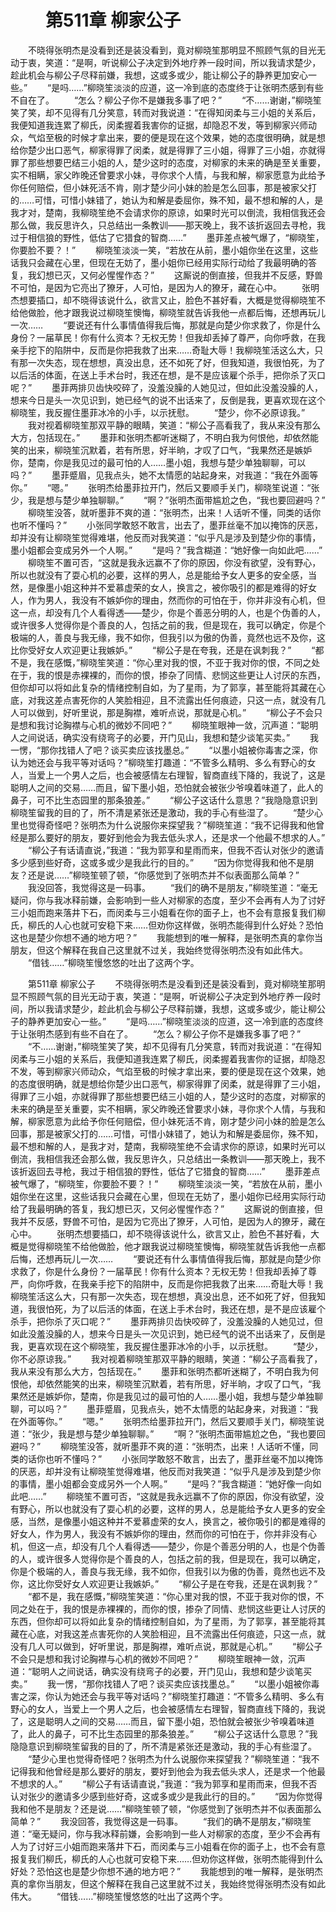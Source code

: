 # 　　第511章 柳家公子
　　不晓得张明杰是没看到还是装没看到，竟对柳晓笙那明显不照顾气氛的目光无动于衷，笑道：“是啊，听说柳公子决定到外地疗养一段时间，所以我请求楚少，趁此机会与柳公子尽释前嫌，我想，这或多或少，能让柳公子的静养更加安心一些。”
　　“是吗……”柳晓笙淡淡的应道，这一冷到底的态度终于让张明杰感到有些不自在了。
　　“怎么？柳公子你不是嫌我多事了吧？”
　　“不……谢谢，”柳晓笙笑了笑，却不见得有几分笑意，转而对我说道：“在得知闵柔与三小姐的关系后，我便知道我连累了柳氏，闵柔握着我害你的证据，却隐忍不发，等到柳家兴师动众，气焰至极的时候才拿出来，要的便是现在这个效果，她的态度很明确，就是想给你楚少出口恶气，柳家得罪了闵柔，就是得罪了三小姐，得罪了三小姐，亦就得罪了那些想要巴结三小姐的人，楚少这时的态度，对柳家的未来的确是至关重要，实不相瞒，家父昨晚还曾要求小妹，寻你求个人情，与我和解，柳家愿意为此给予你任何赔偿，但小妹死活不肯，刚才楚少问小妹的脸是怎么回事，那是被家父打的……可惜，可惜小妹错了，她认为和解是委屈你，殊不知，最不想和解的人，是我才对，楚南，我柳晓笙绝不会请求你的原谅，如果时光可以倒流，我相信我还会那么做，我反思许久，只总结出一条教训——那天晚上，我不该折返回去寻枪，我过于相信狼的野性，低估了它猎食的智商……”
　　墨菲差点被气爆了，“柳晓笙，你要脸不要？！”
　　柳晓笙淡淡一笑，“若放在从前，墨小姐你坐在这里，这些话我只会藏在心里，但现在无妨了，墨小姐你已经用实际行动给了我最明确的答复，我幻想已灭，又何必惺惺作态？”
　　这厮说的倒直接，但我并不反感，野兽不可怕，是因为它亮出了獠牙，人可怕，是因为人的獠牙，藏在心中。
　　张明杰想要插口，却不晓得该说什么，欲言又止，脸色不甚好看，大概是觉得柳晓笙不给他做脸，他才跟我说过柳晓笙懊悔，柳晓笙就告诉我他一点都后悔，还想再玩儿一次……
　　“要说还有什么事情值得我后悔，那就是向楚少你求救了，你是什么身份？一届草民！你有什么资本？无权无势！但我却丢掉了尊严，向你呼救，在我亲手挖下的陷阱中，反而是你把我救了出来……奇耻大辱！我柳晓笙活这么大，只有那一次失态，现在想想，真没出息，还不如死了好，但我知道，我很怕死，为了以后活的体面，在送上手术台时，我还在想，是不是应该雇个杀手，把你杀了灭口呢？”
　　墨菲两排贝齿快咬碎了，没羞没臊的人她见过，但如此没羞没臊的人，想来今日是头一次见识到，她已经气的说不出话来了，反倒是我，更喜欢现在这个柳晓笙，我反握住墨菲冰冷的小手，以示抚慰。
　　“楚少，你不必原谅我。”
　　我对视着柳晓笙那双平静的眼睛，笑道：“柳公子高看我了，我从来没有那么大方，包括现在。”
　　墨菲和张明杰都听迷糊了，不明白我为何恨他，却依然能笑的出来，柳晓笙沉默着，若有所思，好半晌，才叹了口气，“我果然还是嫉妒你，楚南，你是我见过的最可怕的人……墨小姐，我想与楚少单独聊聊，可以吗？”
　　墨菲蹙眉，见我点头，她不太情愿的站起身来，对我道：“我在外面等你。”
　　“嗯。”
　　张明杰给墨菲拉开门，然后又要顺手关门，柳晓笙说道：“张少，我是想与楚少单独聊聊。”
　　“啊？”张明杰面带尴尬之色，“我也要回避吗？”
　　柳晓笙没答，就听墨菲不爽的道：“张明杰，出来！人话听不懂，同类的话你也听不懂吗？”
　　小张同学敢怒不敢言，出去了，墨菲丝毫不加以掩饰的厌恶，却并没有让柳晓笙觉得难堪，他反而对我笑道：“似乎凡是涉及到楚少你的事情，墨小姐都会变成另外一个人啊。”
　　“是吗？”我含糊道：“她好像一向如此吧……”
　　柳晓笙不置可否，“这就是我永远赢不了你的原因，你没有欲望，没有野心，所以也就没有了耍心机的必要，这样的男人，总是能给予女人更多的安全感，当然，是像墨小姐这种并不爱慕虚荣的女人，换言之，被你吸引的都是难得的好女人，作为男人，我没有不嫉妒你的理由，然而你的可怕在于，你并非没有心机，但这一点，却没有几个人看得透——楚少，你是个善恶分明的人，也是个伪善的人，或许很多人觉得你是个善良的人，包括之前的我，但是现在，我可以确定，你是个极端的人，善良与我无缘，我不如你，但我引以为傲的伪善，竟然也远不及你，这比你受好女人欢迎更让我嫉妒。”
　　“柳公子是在夸我，还是在讽刺我？”
　　“都不是，我在感慨，”柳晓笙笑道：“你心里对我的恨，不亚于我对你的恨，不同之处在于，我的恨是赤裸裸的，而你的恨，掺杂了同情、悲悯这些更让人讨厌的东西，但你却可以将如此复杂的情绪控制自如，为了星雨，为了郭享，甚至能将其藏在心底，对我这差点害死你的人笑脸相迎，且不流露出任何痕迹，只这一点，就没有几人可以做到，好听里说，那是胸襟，难听点说，那就是心机。”
　　“柳公子不会只是想和我讨论胸襟与心机的微妙不同吧？”
　　柳晓笙眼神一敛，沉声道：“聪明人之间说话，确实没有绕弯子的必要，开门见山，我想和楚少谈笔买卖。”
　　我一愣，“那你找错人了吧？谈买卖应该找墨总。”
　　“以墨小姐被你毒害之深，你认为她还会与我平等对话吗？”柳晓笙打趣道：“不管多么精明、多么有野心的女人，当爱上一个男人之后，也会被感情左右理智，智商直线下降的，我说了，这是聪明人之间的交易……而且，留下墨小姐，恐怕就会被张少爷嗅着味道了，此人的鼻子，可不比生态园里的那条狼差。”
　　“柳公子这话什么意思？”我隐隐意识到柳晓笙留我的目的了，所不清是紧张还是激动，我的手心有些湿了。
　　“楚少心里也觉得奇怪吧？张明杰为什么说服你来探望我？”柳晓笙道：“我不记得我和他曾经是那么要好的朋友，要好到他会为我去低头求人，还是求一个他最不想求的人。”
　　“柳公子有话请直说，”我道：“我为郭享和星雨而来，但我不否认对张少的邀请多少感到些好奇，这或多或少是我此行的目的。”
　　“因为你觉得我和他不是朋友？还是说……”柳晓笙顿了顿，“你感觉到了张明杰并不似表面那么简单？”
　　我没回答，我觉得这是一码事。
　　“我们的确不是朋友，”柳晓笙道：“毫无疑问，你与我冰释前嫌，会影响到一些人对柳家的态度，至少不会再有人为了讨好三小姐而跑来落井下石，而闵柔与三小姐看在你的面子上，也不会有意报复我们柳氏，柳氏的人心也就可安稳下来……但劝你这样做，张明杰能得到什么好处？恐怕这也是楚少你想不通的地方吧？”
　　我能想到的唯一解释，是张明杰真的拿你当朋友，但这个解释在我自己这里就不过关，我始终觉得张明杰没有如此伟大。
　　“借钱……”柳晓笙慢悠悠的吐出了这两个字。

　　第511章 柳家公子
　　不晓得张明杰是没看到还是装没看到，竟对柳晓笙那明显不照顾气氛的目光无动于衷，笑道：“是啊，听说柳公子决定到外地疗养一段时间，所以我请求楚少，趁此机会与柳公子尽释前嫌，我想，这或多或少，能让柳公子的静养更加安心一些。”
　　“是吗……”柳晓笙淡淡的应道，这一冷到底的态度终于让张明杰感到有些不自在了。
　　“怎么？柳公子你不是嫌我多事了吧？”
　　“不……谢谢，”柳晓笙笑了笑，却不见得有几分笑意，转而对我说道：“在得知闵柔与三小姐的关系后，我便知道我连累了柳氏，闵柔握着我害你的证据，却隐忍不发，等到柳家兴师动众，气焰至极的时候才拿出来，要的便是现在这个效果，她的态度很明确，就是想给你楚少出口恶气，柳家得罪了闵柔，就是得罪了三小姐，得罪了三小姐，亦就得罪了那些想要巴结三小姐的人，楚少这时的态度，对柳家的未来的确是至关重要，实不相瞒，家父昨晚还曾要求小妹，寻你求个人情，与我和解，柳家愿意为此给予你任何赔偿，但小妹死活不肯，刚才楚少问小妹的脸是怎么回事，那是被家父打的……可惜，可惜小妹错了，她认为和解是委屈你，殊不知，最不想和解的人，是我才对，楚南，我柳晓笙绝不会请求你的原谅，如果时光可以倒流，我相信我还会那么做，我反思许久，只总结出一条教训——那天晚上，我不该折返回去寻枪，我过于相信狼的野性，低估了它猎食的智商……”
　　墨菲差点被气爆了，“柳晓笙，你要脸不要？！”
　　柳晓笙淡淡一笑，“若放在从前，墨小姐你坐在这里，这些话我只会藏在心里，但现在无妨了，墨小姐你已经用实际行动给了我最明确的答复，我幻想已灭，又何必惺惺作态？”
　　这厮说的倒直接，但我并不反感，野兽不可怕，是因为它亮出了獠牙，人可怕，是因为人的獠牙，藏在心中。
　　张明杰想要插口，却不晓得该说什么，欲言又止，脸色不甚好看，大概是觉得柳晓笙不给他做脸，他才跟我说过柳晓笙懊悔，柳晓笙就告诉我他一点都后悔，还想再玩儿一次……
　　“要说还有什么事情值得我后悔，那就是向楚少你求救了，你是什么身份？一届草民！你有什么资本？无权无势！但我却丢掉了尊严，向你呼救，在我亲手挖下的陷阱中，反而是你把我救了出来……奇耻大辱！我柳晓笙活这么大，只有那一次失态，现在想想，真没出息，还不如死了好，但我知道，我很怕死，为了以后活的体面，在送上手术台时，我还在想，是不是应该雇个杀手，把你杀了灭口呢？”
　　墨菲两排贝齿快咬碎了，没羞没臊的人她见过，但如此没羞没臊的人，想来今日是头一次见识到，她已经气的说不出话来了，反倒是我，更喜欢现在这个柳晓笙，我反握住墨菲冰冷的小手，以示抚慰。
　　“楚少，你不必原谅我。”
　　我对视着柳晓笙那双平静的眼睛，笑道：“柳公子高看我了，我从来没有那么大方，包括现在。”
　　墨菲和张明杰都听迷糊了，不明白我为何恨他，却依然能笑的出来，柳晓笙沉默着，若有所思，好半晌，才叹了口气，“我果然还是嫉妒你，楚南，你是我见过的最可怕的人……墨小姐，我想与楚少单独聊聊，可以吗？”
　　墨菲蹙眉，见我点头，她不太情愿的站起身来，对我道：“我在外面等你。”
　　“嗯。”
　　张明杰给墨菲拉开门，然后又要顺手关门，柳晓笙说道：“张少，我是想与楚少单独聊聊。”
　　“啊？”张明杰面带尴尬之色，“我也要回避吗？”
　　柳晓笙没答，就听墨菲不爽的道：“张明杰，出来！人话听不懂，同类的话你也听不懂吗？”
　　小张同学敢怒不敢言，出去了，墨菲丝毫不加以掩饰的厌恶，却并没有让柳晓笙觉得难堪，他反而对我笑道：“似乎凡是涉及到楚少你的事情，墨小姐都会变成另外一个人啊。”
　　“是吗？”我含糊道：“她好像一向如此吧……”
　　柳晓笙不置可否，“这就是我永远赢不了你的原因，你没有欲望，没有野心，所以也就没有了耍心机的必要，这样的男人，总是能给予女人更多的安全感，当然，是像墨小姐这种并不爱慕虚荣的女人，换言之，被你吸引的都是难得的好女人，作为男人，我没有不嫉妒你的理由，然而你的可怕在于，你并非没有心机，但这一点，却没有几个人看得透——楚少，你是个善恶分明的人，也是个伪善的人，或许很多人觉得你是个善良的人，包括之前的我，但是现在，我可以确定，你是个极端的人，善良与我无缘，我不如你，但我引以为傲的伪善，竟然也远不及你，这比你受好女人欢迎更让我嫉妒。”
　　“柳公子是在夸我，还是在讽刺我？”
　　“都不是，我在感慨，”柳晓笙笑道：“你心里对我的恨，不亚于我对你的恨，不同之处在于，我的恨是赤裸裸的，而你的恨，掺杂了同情、悲悯这些更让人讨厌的东西，但你却可以将如此复杂的情绪控制自如，为了星雨，为了郭享，甚至能将其藏在心底，对我这差点害死你的人笑脸相迎，且不流露出任何痕迹，只这一点，就没有几人可以做到，好听里说，那是胸襟，难听点说，那就是心机。”
　　“柳公子不会只是想和我讨论胸襟与心机的微妙不同吧？”
　　柳晓笙眼神一敛，沉声道：“聪明人之间说话，确实没有绕弯子的必要，开门见山，我想和楚少谈笔买卖。”
　　我一愣，“那你找错人了吧？谈买卖应该找墨总。”
　　“以墨小姐被你毒害之深，你认为她还会与我平等对话吗？”柳晓笙打趣道：“不管多么精明、多么有野心的女人，当爱上一个男人之后，也会被感情左右理智，智商直线下降的，我说了，这是聪明人之间的交易……而且，留下墨小姐，恐怕就会被张少爷嗅着味道了，此人的鼻子，可不比生态园里的那条狼差。”
　　“柳公子这话什么意思？”我隐隐意识到柳晓笙留我的目的了，所不清是紧张还是激动，我的手心有些湿了。
　　“楚少心里也觉得奇怪吧？张明杰为什么说服你来探望我？”柳晓笙道：“我不记得我和他曾经是那么要好的朋友，要好到他会为我去低头求人，还是求一个他最不想求的人。”
　　“柳公子有话请直说，”我道：“我为郭享和星雨而来，但我不否认对张少的邀请多少感到些好奇，这或多或少是我此行的目的。”
　　“因为你觉得我和他不是朋友？还是说……”柳晓笙顿了顿，“你感觉到了张明杰并不似表面那么简单？”
　　我没回答，我觉得这是一码事。
　　“我们的确不是朋友，”柳晓笙道：“毫无疑问，你与我冰释前嫌，会影响到一些人对柳家的态度，至少不会再有人为了讨好三小姐而跑来落井下石，而闵柔与三小姐看在你的面子上，也不会有意报复我们柳氏，柳氏的人心也就可安稳下来……但劝你这样做，张明杰能得到什么好处？恐怕这也是楚少你想不通的地方吧？”
　　我能想到的唯一解释，是张明杰真的拿你当朋友，但这个解释在我自己这里就不过关，我始终觉得张明杰没有如此伟大。
　　“借钱……”柳晓笙慢悠悠的吐出了这两个字。
